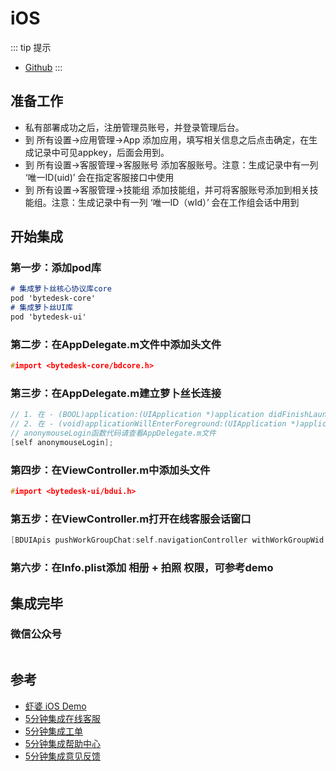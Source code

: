 # iOS

::: tip 提示

* [Github](https://github.com/xiaper/ios)
:::

## 准备工作

* 私有部署成功之后，注册管理员账号，并登录管理后台。
* 到 所有设置->应用管理->App 添加应用，填写相关信息之后点击确定，在生成记录中可见appkey，后面会用到。
* 到 所有设置->客服管理->客服账号 添加客服账号。注意：生成记录中有一列 ‘唯一ID(uid)’ 会在指定客服接口中使用
* 到 所有设置->客服管理->技能组 添加技能组，并可将客服账号添加到相关技能组。注意：生成记录中有一列 ‘唯一ID（wId）’ 会在工作组会话中用到

## 开始集成

### 第一步：添加pod库

```md
# 集成萝卜丝核心协议库core
pod 'bytedesk-core'
# 集成萝卜丝UI库
pod 'bytedesk-ui'
```

### 第二步：在AppDelegate.m文件中添加头文件

```c++
#import <bytedesk-core/bdcore.h>
```

### 第三步：在AppDelegate.m建立萝卜丝长连接

```c++
// 1. 在 - (BOOL)application:(UIApplication *)application didFinishLaunchingWithOptions:(NSDictionary *)launchOptions中添加
// 2. 在 - (void)applicationWillEnterForeground:(UIApplication *)application中添加
// anonymouseLogin函数代码请查看AppDelegate.m文件
[self anonymouseLogin];
```

### 第四步：在ViewController.m中添加头文件

```c++
#import <bytedesk-ui/bdui.h>
```

### 第五步：在ViewController.m打开在线客服会话窗口

```c++
[BDUIApis pushWorkGroupChat:self.navigationController withWorkGroupWid:DEFAULT_TEST_WID withTitle:kDefaultTitle];
```

### 第六步：在Info.plist添加 相册 + 拍照 权限，可参考demo

## 集成完毕

### 微信公众号

<img :src="$withBase('/image/qrcode_xiaperio_430.jpg')" style="width:250px;"/>

## 参考

* [虾婆 iOS Demo](https://github.com/xiaper/ios)
* [5分钟集成在线客服](https://github.com/xiaper/ios/tree/master/kefu)
* [5分钟集成工单](https://github.com/xiaper/ios/tree/master/ticket)
* [5分钟集成帮助中心](https://github.com/xiaper/ios/tree/master/helpcenter)
* [5分钟集成意见反馈](https://github.com/xiaper/ios/tree/master/feedback)
